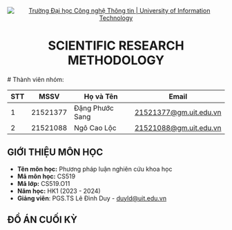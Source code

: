 <!-- Banner -->
<p align="center">
  <a href="https://www.uit.edu.vn/" title="Trường Đại học Công nghệ Thông tin" style="border: none;">
    <img src="https://i.imgur.com/WmMnSRt.png" alt="Trường Đại học Công nghệ Thông tin | University of Information Technology">
  </a>
</p>

<!-- Title -->
<h1 align="center"><b>SCIENTIFIC RESEARCH METHODOLOGY</b></h1>
<!-- Main -->
# Thành viên nhóm:

| STT           | MSSV          | Họ và Tên        | Email                   |
| ------------- | ------------- | ---------------- | ----------------------- |
| 1             | 21521377      | Đặng Phước Sang  | 21521377@gm.uit.edu.vn  |
| 2             | 21521088      | Ngô Cao Lộc      | 21521088@gm.uit.edu.vn  |

## GIỚI THIỆU MÔN HỌC
* **Tên môn học:** Phương pháp luận nghiên cứu khoa học
* **Mã môn học:** CS519
* **Mã lớp:** CS519.O11
* **Năm học:** HK1 (2023 - 2024)
* **Giảng viên**: PGS.TS Lê Đình Duy - duyld@uit.edu.vn

## ĐỒ ÁN CUỐI KỲ
